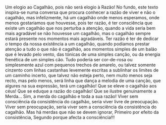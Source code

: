 Um elogio ao Cagalhão, pois não será elogio à Razão!
No fundo, este texto inspira-se numa conversa que procura conhecer a razão de viver e não o cagalhão, mas infelizmente, há um cagalhão onde menos esperamos, onde menos gostariamos que houvesse, pois ter razão, é ter consciência que existe um cagalhão que nos perturba a atenção, quando a vida seria bem mais agradável se não houvesse um cagalhão, mas o cagalhão sempre estará presente nos momentos mais agradáveis. 
Ter razão é ter de dedicar o tempo da nossa existência a um cagalhão, quando podiamos prestar atenção a tudo o que não é cagalhão, aos momentos simples de um balão que é levado pelo vento, das tónicas de uma simples canção, ou da energia frenética de um simples cão. 
Tudo poderia ser cor-de-rosa ou simplesmente azul com pequenos trechos de amarelo, ou talvez somente cinzento com linhas castanhas levemente escritas a sublinhar os limites de um caminho incerto, que talvez não esteja perto, nem muito menos seja recto, mas pelo menos, será linha que dança a melodia de uma canção, que algures na sua expressão, terá um cagalhão! 
Que se eleve o cagalhão aos céus!
Que se eduque a razão do cagalhão!
Que se ilustre genuinamente a Merda... 
Sim, a merda do cagalhão e toda a sua razão!
Viver sem consciência da consistência do cagalhão, seria viver livre de preocupação. 
Viver sem preocupação, seria viver sem a consciência da consistência do cagalhão.
Mas há merdas que não se devem ignorar, 
Primeiro por efeito da consistência, 
Segundo porque afecta a consciência!!! 